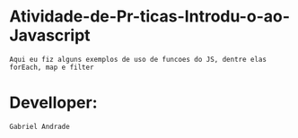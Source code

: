 # Atividade-de-Pr-ticas-Introdu-o-ao-Javascript
    Aqui eu fiz alguns exemplos de uso de funcoes do JS, dentre elas forEach, map e filter
# Develloper:
    Gabriel Andrade
